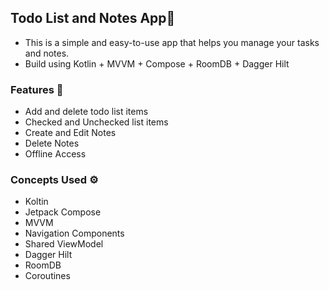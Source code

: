 ## Todo List and Notes App📒

- This is a simple and easy-to-use app that helps you manage your tasks and notes.
- Build using Kotlin + MVVM + Compose + RoomDB + Dagger Hilt

### Features 📱
- Add and delete todo list items
- Checked and Unchecked list items
- Create and Edit Notes
- Delete Notes
- Offline Access

### Concepts Used ⚙️

- Koltin
- Jetpack Compose
- MVVM
- Navigation Components
- Shared ViewModel
- Dagger Hilt
- RoomDB
- Coroutines
